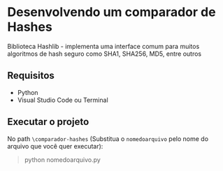 # Desenvolvendo um comparador de Hashes
Biblioteca Hashlib - implementa uma interface comum para muitos algoritmos de hash seguro como SHA1, SHA256, MD5, entre outros

## Requisitos
- Python
- Visual Studio Code ou Terminal

## Executar o projeto
No path `\comparador-hashes` (Substitua o `nomedoarquivo` pelo nome do arquivo que você quer executar):
>python nomedoarquivo.py
